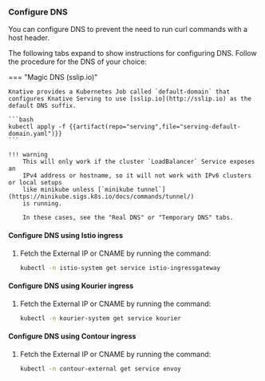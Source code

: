 ### Configure DNS

You can configure DNS to prevent the need to run curl commands with a host header.

The following tabs expand to show instructions for configuring DNS.
Follow the procedure for the DNS of your choice:

=== "Magic DNS (sslip.io)"

    Knative provides a Kubernetes Job called `default-domain` that configures Knative Serving to use [sslip.io](http://sslip.io) as the default DNS suffix.

    ```bash
    kubectl apply -f {{artifact(repo="serving",file="serving-default-domain.yaml")}}
    ```

    !!! warning
        This will only work if the cluster `LoadBalancer` Service exposes an
        IPv4 address or hostname, so it will not work with IPv6 clusters or local setups
        like minikube unless [`minikube tunnel`](https://minikube.sigs.k8s.io/docs/commands/tunnel/)
        is running.

        In these cases, see the "Real DNS" or "Temporary DNS" tabs.


#### Configure DNS using Istio ingress

1. Fetch the External IP or CNAME by running the command:

    ```bash
    kubectl -n istio-system get service istio-ingressgateway
    ```

#### Configure DNS using Kourier ingress

1. Fetch the External IP or CNAME by running the command:

    ```bash
    kubectl -n kourier-system get service kourier
    ```

#### Configure DNS using Contour ingress

1. Fetch the External IP or CNAME by running the command:

    ```bash
    kubectl -n contour-external get service envoy
    ```
